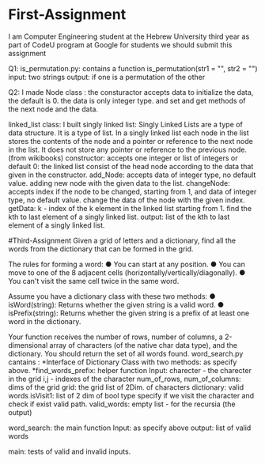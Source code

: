 # First-Assignment

I am Computer Engineering student at the Hebrew University third year as part of CodeU program at Google for students we should submit this assignment

Q1: is_permutation.py: contains a function is_permutation(str1 = "", str2 = "") input: two strings output: if one is a permutation of the other

Q2: I made Node class : the consturactor accepts data to initialize the data, the default is 0. the data is only integer type. and set and get methods of the next node and the data.

linked_list class: I built singly linked list: Singly Linked Lists are a type of data structure. It is a type of list. In a singly linked list each node in the list stores the contents of the node and a pointer or reference to the next node in the list. It does not store any pointer or reference to the previous node. (from wikibooks) constructor: accepts one integer or list of integers or default 0: the linked list consist of the head node according to the data that given in the constructor. add_Node: accepts data of integer type, no default value. adding new node with the given data to the list. changeNode: accepts index if the node to be changed, starting from 1, and data of integer type, no default value. change the data of the node with the given index. getData: k - index of the k element in the linked list starting from 1. find the kth to last element of a singly linked list. output: list of the kth to last element of a singly linked list.

#Third-Assignment
Given a grid of letters and a dictionary, find all the words from the dictionary that can be formed in the grid. 
 
The rules for forming a word:
● You can start at any position.
● You can move to one of the 8 adjacent cells (horizontally/vertically/diagonally).
● You can't visit the same cell twice in the same word. 
 
Assume you have a dictionary class with these two methods:
● isWord(string): Returns whether the given string is a valid word.
● isPrefix(string): Returns whether the given string is a prefix of at least one word in the dictionary. 
 
Your function receives the number of rows, number of columns, a 2-dimensional array of characters (of the native char data type), and the dictionary. You should return the set of all words found. 
word_search.py cantains :
*Interface of Dictionary Class with two methods: as specify above.
*find_words_prefix: helper function
Input:
charecter - the charecter in the grid
i,j - indexes of the character
num_of_rows, num_of_columns: dims of the grid
grid: the grid list of 2Dim. of characters
dictionary: valid words
isVisit1: list of 2 dim of bool type specify if we visit the character and check if exist valid path.
valid_words: empty list - for the recursia (the output)

 word_search: the main function
 Input: as specify above
 output: list of valid words
 
 main:
 tests of valid and invalid inputs.
